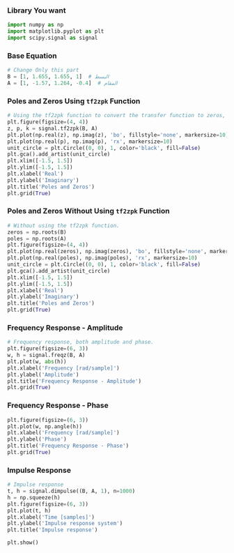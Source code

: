 
### Library You want
```python
import numpy as np
import matplotlib.pyplot as plt
import scipy.signal as signal
```
### Base Equation
```python
# Change Only this part
B = [1, 1.655, 1.655, 1]  # البسط
A = [1, -1.57, 1.264, -0.4]  # المقام
```

### Poles and Zeros Using `tf2zpk` Function
```python
# Using the tf2zpk function to convert the transfer function to zeros, poles, and gain.
plt.figure(figsize=(4, 4))
z, p, k = signal.tf2zpk(B, A)
plt.plot(np.real(z), np.imag(z), 'bo', fillstyle='none', markersize=10)
plt.plot(np.real(p), np.imag(p), 'rx', markersize=10)
unit_circle = plt.Circle((0, 0), 1, color='black', fill=False)
plt.gca().add_artist(unit_circle)
plt.xlim([-1.5, 1.5])
plt.ylim([-1.5, 1.5])
plt.xlabel('Real')
plt.ylabel('Imaginary')
plt.title('Poles and Zeros')
plt.grid(True)
```

### Poles and Zeros Without Using `tf2zpk` Function
```python
# Without using the tf2zpk function.
zeros = np.roots(B)
poles = np.roots(A)
plt.figure(figsize=(4, 4))
plt.plot(np.real(zeros), np.imag(zeros), 'bo', fillstyle='none', markersize=10)
plt.plot(np.real(poles), np.imag(poles), 'rx', markersize=10)
unit_circle = plt.Circle((0, 0), 1, color='black', fill=False)
plt.gca().add_artist(unit_circle)
plt.xlim([-1.5, 1.5])
plt.ylim([-1.5, 1.5])
plt.xlabel('Real')
plt.ylabel('Imaginary')
plt.title('Poles and Zeros')
plt.grid(True)
```

### Frequency Response - Amplitude
```python
# Frequency response, both amplitude and phase.
plt.figure(figsize=(6, 3))
w, h = signal.freqz(B, A)
plt.plot(w, abs(h))
plt.xlabel('Frequency [rad/sample]')
plt.ylabel('Amplitude')
plt.title('Frequency Response - Amplitude')
plt.grid(True)
```

### Frequency Response - Phase
```python
plt.figure(figsize=(6, 3))
plt.plot(w, np.angle(h))
plt.xlabel('Frequency [rad/sample]')
plt.ylabel('Phase')
plt.title('Frequency Response - Phase')
plt.grid(True)
```

### Impulse Response
```python
# Impulse response
t, h = signal.dimpulse((B, A, 1), n=1000)
h = np.squeeze(h)
plt.figure(figsize=(6, 3))
plt.plot(t, h)
plt.xlabel('Time [samples]')
plt.ylabel('Impulse response system')
plt.title('Impulse response')

plt.show()
```

